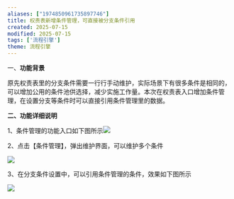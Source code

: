 ```yaml
---
aliases: ["1974850961735897746"]
title: 权责表新增条件管理，可直接被分支条件引用
created: 2025-07-15
modified: 2025-07-15
tags: ['流程引擎']
theme: 流程引擎
---
```


一、**功能背景**

原先权责表里的分支条件需要一行行手动维护，实际场景下有很多条件是相同的，可以增加公用的条件池供选择，减少实施工作量。本次在权责表入口增加条件管理，在设置分支等条件时可以直接引用条件管理里的数据。

**二、功能详细说明**

1、条件管理的功能入口如下图所示![](https://myhelpdoc.oss-cn-heyuan.aliyuncs.com/mdimages/fc4d29aa2889d38af0eb261217d92543.jpg)

2、点击【条件管理】，弹出维护界面，可以维护多个条件

![](https://myhelpdoc.oss-cn-heyuan.aliyuncs.com/mdimages/0c96328e4f493ee50a3ebdd2b753c392.jpg)

3、在分支条件设置中，可以引用条件管理的条件，效果如下图所示

![](https://myhelpdoc.oss-cn-heyuan.aliyuncs.com/mdimages/4cc59934885acfe4132fed6f81fc0716.jpg)

